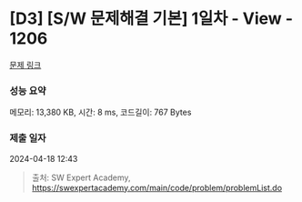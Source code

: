 # [D3] [S/W 문제해결 기본] 1일차 - View - 1206 

[문제 링크](https://swexpertacademy.com/main/code/problem/problemDetail.do?contestProbId=AV134DPqAA8CFAYh) 

### 성능 요약

메모리: 13,380 KB, 시간: 8 ms, 코드길이: 767 Bytes

### 제출 일자

2024-04-18 12:43



> 출처: SW Expert Academy, https://swexpertacademy.com/main/code/problem/problemList.do